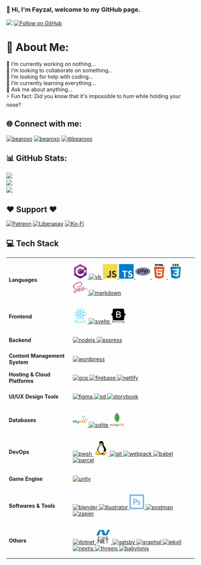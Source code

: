 <!--
**bearoxo/bearoxo** is a ✨ _special_ ✨ repository because its `README.md` (this file) appears on your GitHub profile.
-->

### 👋 Hi, I'm Fayzal, welcome to my GitHub page.
  <a href="https://visitcount.itsvg.in"><img src="https://visitcount.itsvg.in/api?id=bearoxo&label=Profile%20Views&color=8&icon=3&pretty=true" /></a>
  <a href="https://github.com/bearoxo"><img src="https://img.shields.io/github/followers/bearoxo?style=social&label=Follow" alt="Follow on GitHub"></a>

# 💫 About Me:
🔭 I’m currently working on nothing...<br>
👯 I’m looking to collaborate on something...<br>
🤝 I’m looking for help with coding...<br>
🌱 I’m currently learning everything...<br>
💬 Ask me about anything...<br>
⚡ Fun fact: Did you know that it's impossible to hum while holding your nose?<br>

## 🌐 Connect with me:
<p align="left">
  <a href="https://codepen.io/bearoxo" target="blank"><img align="center" src="https://www.vectorlogo.zone/logos/codepen/codepen-tile.svg" alt="bearoxo" height="35" width="45" /></a>
  <a href="https://dribbble.com/bearoxo" target="blank"><img align="center" src="https://raw.githubusercontent.com/rahuldkjain/github-profile-readme-generator/master/src/images/icons/Social/dribbble.svg" alt="bearoxo" height="35" width="45" /></a>
  <a href="https://medium.com/@bearoxo" target="blank"><img align="center" src="https://www.vectorlogo.zone/logos/medium/medium-tile.svg" alt="@bearoxo" height="35" width="40" /></a>
</p>

## 📊 GitHub Stats:
![](https://github-readme-streak-stats.herokuapp.com/?user=bearoxo&theme=merko&hide_border=false)<br/>
![](https://github-readme-stats.vercel.app/api?username=bearoxo&theme=merko&hide_border=false&include_all_commits=true&count_private=true)<br/>
![](https://github-readme-stats.vercel.app/api/top-langs/?username=bearoxo&theme=merko&hide_border=false&include_all_commits=true&count_private=true&layout=compact)

## ❤ Support ❤
[![Patreon][patreon-badge]][patreon]
[![Liberapay][liberapay-badge]][liberapay]
[![Ko-Fi][kofi-badge]][kofi]

[patreon-badge]: https://img.shields.io/badge/Support-Become%20a%20Patreon!-red.svg
[patreon]: https://www.patreon.com/join/andy_fazulus?
[liberapay-badge]: https://img.shields.io/badge/Liberapay-Donate-%23f6c915.svg
[liberapay]: https://liberapay.com/andy_fazulus/donate
[kofi-badge]: https://img.shields.io/badge/Ko--fi-Buy%20me%20a%20coffee!-%2346b798.svg
[kofi]: https://ko-fi.com/andy_fazulus

## 💻 Tech Stack

<table>
  <tbody>
    <tr>
      <td><b>Languages</b></td>
      <td>
        <p align="left"> 
          <a href="https://www.w3schools.com/cs/" target="_blank" rel="noreferrer"> <img src="https://raw.githubusercontent.com/devicons/devicon/master/icons/csharp/csharp-original.svg" alt="csharp" width="40" height="40"/> </a> 
          <a href="https://learn.microsoft.com/en-us/dotnet/visual-basic/" target="_blank" rel="noreferrer"> <img src="https://upload.wikimedia.org/wikipedia/commons/4/40/VB.NET_Logo.svg" alt="vb" width="40" height="40"/> </a> 
          <a href="https://developer.mozilla.org/en-US/docs/Web/JavaScript" target="_blank" rel="noreferrer"> <img src="https://raw.githubusercontent.com/devicons/devicon/master/icons/javascript/javascript-original.svg" alt="javascript" width="40" height="40"/> </a> 
          <a href="https://www.typescriptlang.org/" target="_blank" rel="noreferrer"> <img src="https://raw.githubusercontent.com/devicons/devicon/master/icons/typescript/typescript-original.svg" alt="typescript" width="40" height="40"/> </a> 
          <a href="https://www.php.net" target="_blank" rel="noreferrer"> <img src="https://raw.githubusercontent.com/devicons/devicon/master/icons/php/php-original.svg" alt="php" width="40" height="40"/> </a> 
          <a href="https://www.w3.org/html/" target="_blank" rel="noreferrer"> <img src="https://raw.githubusercontent.com/devicons/devicon/master/icons/html5/html5-original-wordmark.svg" alt="html5" width="40" height="40"/> </a> 
          <a href="https://www.w3schools.com/css/" target="_blank" rel="noreferrer"> <img src="https://raw.githubusercontent.com/devicons/devicon/master/icons/css3/css3-original-wordmark.svg" alt="css3" width="40" height="40"/> </a> 
          <a href="https://sass-lang.com" target="_blank" rel="noreferrer"> <img src="https://raw.githubusercontent.com/devicons/devicon/master/icons/sass/sass-original.svg" alt="sass" width="40" height="40"/> </a> 
          <a href="https://www.markdownguide.org/" target="_blank" rel="noreferrer"> <img src="https://cdn.jsdelivr.net/gh/devicons/devicon/icons/markdown/markdown-original.svg" alt="markdown" width="40" height="40"/> </a> 
        </p>
      </td>
    </tr>
      <td><b>Frontend</b></td>
      <td>
        <p align="left"> 
          <a href="https://reactjs.org/" target="_blank" rel="noreferrer"> <img src="https://raw.githubusercontent.com/devicons/devicon/master/icons/react/react-original-wordmark.svg" alt="react" width="40" height="40"/> </a> 
          <a href="https://svelte.dev" target="_blank" rel="noreferrer"> <img src="https://upload.wikimedia.org/wikipedia/commons/1/1b/Svelte_Logo.svg" alt="svelte" width="40" height="40"/> </a> 
          <a href="https://getbootstrap.com" target="_blank" rel="noreferrer"> <img src="https://raw.githubusercontent.com/devicons/devicon/master/icons/bootstrap/bootstrap-plain-wordmark.svg" alt="bootstrap" width="40" height="40"/> </a> 
        </p>
      </td>
    </tr>
   </tr>
      <td><b>Backend</b></td>
      <td>
        <p align="left"> 
          <a href="https://nodejs.org" target="_blank" rel="noreferrer"> <img src="https://cdn.jsdelivr.net/gh/devicons/devicon/icons/nodejs/nodejs-original.svg" alt="nodejs" width="40" height="40"/> </a>
          <a href="https://expressjs.com" target="_blank" rel="noreferrer"> <img src="https://cdn.jsdelivr.net/gh/devicons/devicon/icons/express/express-original.svg" alt="express" width="40" height="40"/> </a> 
        </p>
      </td>
    </tr>
   </tr>
      <td><b>Content Management System</b></td>
      <td>
        <p align="left"> 
          <a href="https://wordpress.org/" target="_blank" rel="noreferrer"> <img src="https://www.vectorlogo.zone/logos/wordpress/wordpress-icon.svg" alt="wordpress" width="40" height="40"/> </a> 
        </p>
      </td>
    </tr>
   </tr>
      <td><b>Hosting & Cloud Platforms</b></td>
      <td>
        <p align="left"> 
          <a href="https://cloud.google.com" target="_blank" rel="noreferrer"> <img src="https://www.vectorlogo.zone/logos/google_cloud/google_cloud-icon.svg" alt="gcp" width="40" height="40"/> </a> 
          <a href="https://firebase.google.com/" target="_blank" rel="noreferrer"> <img src="https://www.vectorlogo.zone/logos/firebase/firebase-icon.svg" alt="firebase" width="40" height="40"/> </a> 
          <a href="https://www.netlify.com/" target="_blank" rel="noreferrer"> <img src="https://www.vectorlogo.zone/logos/netlify/netlify-icon.svg" alt="netlify" width="40" height="40"/> </a> 
        </p>
      </td>
    </tr>
   </tr>
      <td><b>UI/UX Design Tools</b></td>
      <td>
        <p align="left"> 
          <a href="https://www.figma.com/" target="_blank" rel="noreferrer"> <img src="https://www.vectorlogo.zone/logos/figma/figma-icon.svg" alt="figma" width="40" height="40"/> </a> 
          <a href="https://www.adobe.com/products/xd.html" target="_blank" rel="noreferrer"> <img src="https://cdn.worldvectorlogo.com/logos/adobe-xd.svg" alt="xd" width="40" height="40"/> </a> 
          <a href="https://storybook.js.org/" target="_blank" rel="noreferrer"> <img src="https://cdn.jsdelivr.net/gh/devicons/devicon/icons/storybook/storybook-original.svg" alt="storybook" width="40" height="40"/> </a> 
        </p>
      </td>
    </tr>
    </tr>
      <td><b>Databases</b></td>
      <td>
        <p align="left"> 
          <a href="https://www.mysql.com/" target="_blank" rel="noreferrer"> <img src="https://raw.githubusercontent.com/devicons/devicon/master/icons/mysql/mysql-original-wordmark.svg" alt="mysql" width="40" height="40"/> </a> 
          <a href="https://www.sqlite.org/" target="_blank" rel="noreferrer"> <img src="https://www.vectorlogo.zone/logos/sqlite/sqlite-icon.svg" alt="sqlite" width="40" height="40"/> </a> 
          <a href="https://www.mongodb.com/" target="_blank" rel="noreferrer"> <img src="https://raw.githubusercontent.com/devicons/devicon/master/icons/mongodb/mongodb-original-wordmark.svg" alt="mongodb" width="40" height="40"/> </a> 
        </p>
      </td>
    </tr>
    </tr>
      <td><b>DevOps</b></td>
      <td>
        <p align="left"> 
          <a href="https://learn.microsoft.com/en-us/powershell/" target="_blank" rel="noreferrer"> <img src="https://raw.githubusercontent.com/gist/Xainey/d5bde7d01dcbac51ac951810e94313aa/raw/6c858c46726541b48ddaaebab29c41c07a196394/PowerShell.svg" alt="pwsh" width="40" height="40"/> </a> 
          <a href="https://www.linux.org/" target="_blank" rel="noreferrer"> <img src="https://raw.githubusercontent.com/devicons/devicon/master/icons/linux/linux-original.svg" alt="linux" width="40" height="40"/> </a> 
          <a href="https://git-scm.com/" target="_blank" rel="noreferrer"> <img src="https://www.vectorlogo.zone/logos/git-scm/git-scm-icon.svg" alt="git" width="40" height="40"/> </a> 
          <a href="https://webpack.js.org" target="_blank" rel="noreferrer"> <img src="https://cdn.jsdelivr.net/gh/devicons/devicon/icons/webpack/webpack-original.svg" alt="webpack" width="40" height="40"/> </a> 
          <a href="https://babeljs.io/" target="_blank" rel="noreferrer"> <img src="https://cdn.jsdelivr.net/gh/devicons/devicon/icons/babel/babel-original.svg" alt="babel" width="40" height="40"/> </a> 
          <a href="https://parceljs.org/" target="_blank" rel="noreferrer"> <img src="https://www.vectorlogo.zone/logos/parceljs/parceljs-icon.svg" alt="parcel" width="40" height="40"/> </a> 
        </p>
      </td>
    </tr>
    </tr>
      <td><b>Game Engine</b></td>
      <td>
        <p align="left"> 
          <a href="https://unity.com/" target="_blank" rel="noreferrer"> <img src="https://cdn.jsdelivr.net/gh/devicons/devicon/icons/unity/unity-original.svg" alt="unity" width="40" height="40"/> </a> 
        </p>
      </td>
    </tr>
    </tr>
      <td><b>Softwares & Tools</b></td>
      <td>
        <p align="left"> 
          <a href="https://www.blender.org/" target="_blank" rel="noreferrer"> <img src="https://download.blender.org/branding/community/blender_community_badge_white.svg" alt="blender" width="40" height="40"/> </a> 
          <a href="https://www.adobe.com/in/products/illustrator.html" target="_blank" rel="noreferrer"> <img src="https://www.vectorlogo.zone/logos/adobe_illustrator/adobe_illustrator-icon.svg" alt="illustrator" width="40" height="40"/> </a> 
          <a href="https://www.photoshop.com/en" target="_blank" rel="noreferrer"> <img src="https://raw.githubusercontent.com/devicons/devicon/master/icons/photoshop/photoshop-line.svg" alt="photoshop" width="40" height="40"/> </a> 
          <a href="https://postman.com" target="_blank" rel="noreferrer"> <img src="https://www.vectorlogo.zone/logos/getpostman/getpostman-icon.svg" alt="postman" width="40" height="40"/> </a> 
          <a href="https://zapier.com" target="_blank" rel="noreferrer"> <img src="https://www.vectorlogo.zone/logos/zapier/zapier-icon.svg" alt="zapier" width="40" height="40"/> </a>
        </p>
      </td>
    </tr>
    </tr>
      <td><b>Others</b></td>
      <td>
        <p align="left"> 
          <a href="https://www.npmjs.com/" target="_blank" rel="noreferrer"> <img src="https://cdn.jsdelivr.net/gh/devicons/devicon/icons/npm/npm-original-wordmark.svg" alt="dotnet" width="40" height="40"/> </a> 
          <a href="https://dotnet.microsoft.com/" target="_blank" rel="noreferrer"> <img src="https://raw.githubusercontent.com/devicons/devicon/master/icons/dot-net/dot-net-original-wordmark.svg" alt="dotnet" width="40" height="40"/> </a> 
          <a href="https://www.gatsbyjs.com/" target="_blank" rel="noreferrer"> <img src="https://www.vectorlogo.zone/logos/gatsbyjs/gatsbyjs-icon.svg" alt="gatsby" width="40" height="40"/> </a> 
          <a href="https://graphql.org" target="_blank" rel="noreferrer"> <img src="https://www.vectorlogo.zone/logos/graphql/graphql-icon.svg" alt="graphql" width="40" height="40"/> </a> 
          <a href="https://jekyllrb.com/" target="_blank" rel="noreferrer"> <img src="https://www.vectorlogo.zone/logos/jekyllrb/jekyllrb-icon.svg" alt="jekyll" width="40" height="40"/> </a> 
          <a href="https://nextjs.org/" target="_blank" rel="noreferrer"> <img src="https://cdn.worldvectorlogo.com/logos/nextjs-2.svg" alt="nextjs" width="40" height="40"/> </a>
          <a href="https://threejs.org/" target="_blank" rel="noreferrer"> <img src="https://cdn.jsdelivr.net/gh/devicons/devicon/icons/threejs/threejs-original.svg" alt="threejs" width="40" height="40"/> </a>
          <a href="https://www.babylonjs.com/" target="_blank" rel="noreferrer"> <img src="https://upload.wikimedia.org/wikipedia/commons/8/8e/Babylon_logo_v4.svg" alt="babylonjs" width="40" height="40"/> </a>
        </p>
      </td>
    </tr>
</table>
  

